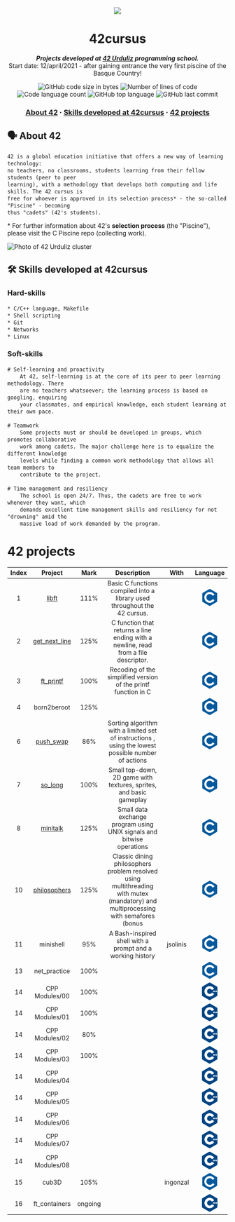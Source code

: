 <p align="center">
	<img align="center" src="https://github.com/iker-gonzalez/42_cursus/blob/main/assets/42-logo.png">
</p>

<h1 align="center">
	42cursus
</h1>

<p align="center">
	<b><i>Projects developed at <a href="https://www.42urduliz.com/">42 Urduliz</a> programming school.</i></b><br>
	Start date: 12/april/2021 - after gaining entrance the very first piscine of the Basque Country!
</p>

<p align="center">
	<img alt="GitHub code size in bytes" src="https://img.shields.io/github/languages/code-size/iker-gonzalez/42_cursus?color=blueviolet" />
	<img alt="Number of lines of code" src="https://img.shields.io/tokei/lines/github/iker-gonzalez/42_cursus?color=blueviolet" />
	<img alt="Code language count" src="https://img.shields.io/github/languages/count/iker-gonzalez/42_cursus?color=blue" />
	<img alt="GitHub top language" src="https://img.shields.io/github/languages/top/iker-gonzalez/42_cursus?color=blue" />
	<img alt="GitHub last commit" src="https://img.shields.io/github/last-commit/iker-gonzalez/42_cursus?color=brightgreen" />
</p>

<h3 align="center">
	<a href="#%EF%B8%8F-about-42">About 42</a>
	<span> · </span>
	<a href="#%EF%B8%8F-skills-developed-at-42cursus">Skills developed at 42cursus</a>
	<span> · </span>
	<a href="#42-projects">42 projects</a>
</h3>

## 🗣️ About 42

	42 is a global education initiative that offers a new way of learning technology:
	no teachers, no classrooms, students learning from their fellow students (peer to peer
	learning), with a methodology that develops both computing and life skills. The 42 cursus is
	free for whoever is approved in its selection process* - the so-called "Piscine" - becoming
	thus "cadets" (42's students).

\* For further information about 42's **selection process** (the "Piscine"), please visit the C Piscine repo (collecting work).


![Photo of 42 Urduliz cluster](https://bilbaohiria.com/wp-content/uploads/2020/11/grupo-42-telefonica-urduliz-1024x576.jpg.webp)

## 🛠️ Skills developed at 42cursus

### Hard-skills

	* C/C++ language, Makefile
	* Shell scripting
	* Git
	* Networks
	* Linux

### Soft-skills

	# Self-learning and proactivity
		At 42, self-learning is at the core of its peer to peer learning methodology. There
		are no teachers whatsoever; the learning process is based on googling, enquiring
		your classmates, and empirical knowledge, each student learning at their own pace.

	# Teamwork
		Some projects must or should be developed in groups, which promotes collaborative
		work among cadets. The major challenge here is to equalize the different knowledge
		levels while finding a common work methodology that allows all team members to
		contribute to the project.

	# Time management and resiliency
		The school is open 24/7. Thus, the cadets are free to work whenever they want, which
		demands excellent time management skills and resiliency for not "drowning" amid the
		massive load of work demanded by the program.

# 42 projects

| Index |      Project     | Mark | Description  |   With    |     Language    |
|:-----:|:----------------:|:----:|:------------:|:---------:|:---------------:|
|   1   |       [libft](https://github.com/iker-gonzalez/libft)     | 111% | Basic C functions compiled into a library used throughout the 42 cursus.|      | <img src="https://raw.githubusercontent.com/devicons/devicon/master/icons/c/c-plain.svg" alt="c" width="40" height="40"/> |
|   2   |   [get_next_line](https://github.com/iker-gonzalez/get_next_line)  | 125% | C function that returns a line ending with a newline, read from a file descriptor.            |           | <img src="https://raw.githubusercontent.com/devicons/devicon/master/icons/c/c-plain.svg" alt="c" width="40" height="40"/> |
|   3   |     [ft_printf](https://github.com/iker-gonzalez/ft_printf)    | 100% | Recoding of the simplified version of the printf function in C             |           | <img src="https://raw.githubusercontent.com/devicons/devicon/master/icons/c/c-plain.svg" alt="c" width="40" height="40"/> |
|   4   |   born2beroot    | 125% |              |           | <img src="https://raw.githubusercontent.com/devicons/devicon/master/icons/c/c-plain.svg" alt="c" width="40" height="40"/> |
|   6   |    [push_swap](https://github.com/iker-gonzalez/push_swap)     | 86%  |  Sorting algorithm with a limited set of instructions , using the lowest possible number of actions            |           | <img src="https://raw.githubusercontent.com/devicons/devicon/master/icons/c/c-plain.svg" alt="c" width="40" height="40"/> |
|   7   |      [so_long](https://github.com/iker-gonzalez/so_long)     | 100% | Small top-down, 2D game with textures, sprites, and basic gameplay             |           | <img src="https://raw.githubusercontent.com/devicons/devicon/master/icons/c/c-plain.svg" alt="c" width="40" height="40"/> |
|   8   |     [minitalk](https://github.com/iker-gonzalez/minitalk)     | 125% | Small data exchange program using UNIX signals and bitwise operations |           | <img src="https://raw.githubusercontent.com/devicons/devicon/master/icons/c/c-plain.svg" alt="c" width="40" height="40"/> |
|   10  |   [philosophers](https://github.com/iker-gonzalez/philosophers)   | 125% |  Classic dining philosophers problem resolved using multithreading with mutex (mandatory) and multiprocessing with semafores (bonus            |           | <img src="https://raw.githubusercontent.com/devicons/devicon/master/icons/c/c-plain.svg" alt="c" width="40" height="40"/> |
|   11  |     minishell    | 95%  |  A Bash-inspired shell with a prompt and a working history            | jsolinis  | <img src="https://raw.githubusercontent.com/devicons/devicon/master/icons/c/c-plain.svg" alt="c" width="40" height="40"/> |
|   13  |   net_practice   | 100% |              |           | <img src="https://raw.githubusercontent.com/devicons/devicon/master/icons/c/c-plain.svg" alt="c" width="40" height="40"/> |
|   14  |  CPP Modules/00  | 100% |              |           | <img src="https://raw.githubusercontent.com/devicons/devicon/master/icons/cplusplus/cplusplus-plain.svg" alt="cpp" width="40" height="40"/> |
|   14  |  CPP Modules/01  | 100% |              |           | <img src="https://raw.githubusercontent.com/devicons/devicon/master/icons/cplusplus/cplusplus-plain.svg" alt="cpp" width="40" height="40"/> |
|   14  |  CPP Modules/02  | 80%  |              |           | <img src="https://raw.githubusercontent.com/devicons/devicon/master/icons/cplusplus/cplusplus-plain.svg" alt="cpp" width="40" height="40"/> |
|   14  |  CPP Modules/03  | 100% |              |           | <img src="https://raw.githubusercontent.com/devicons/devicon/master/icons/cplusplus/cplusplus-plain.svg" alt="cpp" width="40" height="40"/> |
|   14  |  CPP Modules/04  |      |              |           | <img src="https://raw.githubusercontent.com/devicons/devicon/master/icons/cplusplus/cplusplus-plain.svg" alt="cpp" width="40" height="40"/> |
|   14  |  CPP Modules/05  |      |              |           | <img src="https://raw.githubusercontent.com/devicons/devicon/master/icons/cplusplus/cplusplus-plain.svg" alt="cpp" width="40" height="40"/> |
|   14  |  CPP Modules/06  |      |              |           | <img src="https://raw.githubusercontent.com/devicons/devicon/master/icons/cplusplus/cplusplus-plain.svg" alt="cpp" width="40" height="40"/> |
|   14  |  CPP Modules/07  |      |              |           | <img src="https://raw.githubusercontent.com/devicons/devicon/master/icons/cplusplus/cplusplus-plain.svg" alt="cpp" width="40" height="40"/> |
|   14  |  CPP Modules/08  |      |              |           | <img src="https://raw.githubusercontent.com/devicons/devicon/master/icons/cplusplus/cplusplus-plain.svg" alt="cpp" width="40" height="40"/> |
|   15   |   cub3D         | 105% |              |  ingonzal     | <img src="https://raw.githubusercontent.com/devicons/devicon/master/icons/c/c-plain.svg" alt="c" width="40" height="40"/> |
|   16  |  ft_containers  |  ongoing    |              |           | <img src="https://raw.githubusercontent.com/devicons/devicon/master/icons/cplusplus/cplusplus-plain.svg" alt="cpp" width="40" height="40"/> |

